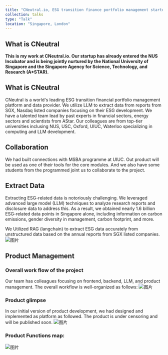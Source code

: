 ```yaml
---
title: "CNeutral.io, ESG transition finance portfolio management startup"
collection: talks
type: "Talk"
location: "Singapore, London"
---
```

## What is CNeutral
**This is my work at CNeutral.io. Our startup has already entered the NUS Incubator and is being jointly nurtured by
the National University of Singapore and the Singapore Agency for Science, Technology, and Research
(A*STAR).**

## What is CNeutral
CNeutral is a world's leading ESG transition financial portfolio management platform and data provider. We utilize LLM to extract data from reports from SGX, Nasdaq listed companies focusing on their ESG development. We have a talented team lead by past experts in financial sectors, energy sectors and scientists from AStar. Our colleagues are from top-tier universities inclusing NUS, USC, Oxford, UIUC, Waterloo specializing in computing and LLM development.

## Collaboration
We had built connections with MSBA programme at UIUC. Out product will be used as one of their tools for the core modules. And we also have some students from the programmed joint us to collaborate to the project.

## Extract Data
Extracting ESG-related data is notoriously challenging. We leveraged advanced large model (LLM) techniques to analyze research reports and disclosure data to address this. As a result, we obtained nearly 1.6 billion ESG-related data points in Singapore alone, including information on carbon emissions, gender diversity in management, carbon footprint, and more.

We Utilized RAG (langchain) to extract ESG data accurately from unstructured data based on the annual reports from SGX listed companies.
![图片](https://github.com/user-attachments/assets/e71ccc6f-1ee6-4804-99d1-ca9915a583b4)


## Product Management
### Overall work flow of the project
Our team has colleagues focusing on frontend, backend, LLM, and product management. The overall workflow is well-organized as follows:
![图片](https://github.com/user-attachments/assets/cd43a974-025e-4ad5-9541-6897ebaba611)

### Product glimpse
In our initial version of product development, we had designed and implemented as platform as followed. The product is under censoring and will be published soon.
![图片](https://github.com/user-attachments/assets/2544c22b-348b-4cc6-83f4-ef5e014374c5)

### Product Functions map:
![图片](https://github.com/user-attachments/assets/3ccac909-fa90-4983-826d-6f43ce7c2476)
